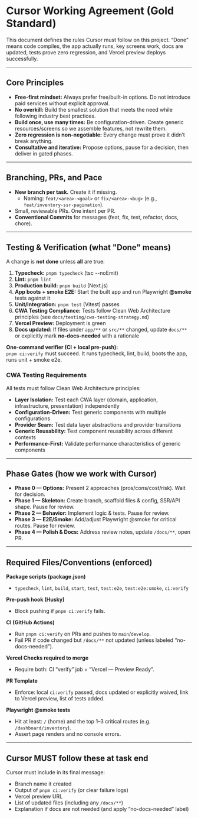 # Cursor Working Agreement (Gold Standard)

This document defines the rules Cursor must follow on this project. “Done” means code compiles, the app actually runs, key screens work, docs are updated, tests prove zero regression, and Vercel preview deploys successfully.

---

## Core Principles
- **Free-first mindset:** Always prefer free/built-in options. Do not introduce paid services without explicit approval.
- **No overkill:** Build the smallest solution that meets the need while following industry best practices.
- **Build once, use many times:** Be configuration-driven. Create generic resources/screens so we assemble features, not rewrite them.
- **Zero regression is non-negotiable:** Every change must prove it didn’t break anything.
- **Consultative and iterative:** Propose options, pause for a decision, then deliver in gated phases.

---

## Branching, PRs, and Pace
- **New branch per task.** Create it if missing.
  - Naming: `feat/<area>-<goal>` or `fix/<area>-<bug>` (e.g., `feat/inventory-ssr-pagination`).
- Small, reviewable PRs. One intent per PR.
- **Conventional Commits** for messages (feat, fix, test, refactor, docs, chore).

---

## Testing & Verification (what "Done" means)
A change is **not done** unless **all** are true:

1) **Typecheck:** `pnpm typecheck` (tsc --noEmit)  
2) **Lint:** `pnpm lint`  
3) **Production build:** `pnpm build` (Next.js)  
4) **App boots + smoke E2E:** Start the built app and run Playwright **@smoke** tests against it  
5) **Unit/Integration:** `pnpm test` (Vitest) passes  
6) **CWA Testing Compliance:** Tests follow Clean Web Architecture principles (see `docs/testing/cwa-testing-strategy.md`)
7) **Vercel Preview:** Deployment is green  
8) **Docs updated:** If files under `app/**` or `src/**` changed, update `docs/**` or explicitly mark **no-docs-needed** with a rationale

**One-command verifier (CI + local pre-push):**  
`pnpm ci:verify` must succeed. It runs typecheck, lint, build, boots the app, runs unit + smoke e2e.

### CWA Testing Requirements
All tests must follow Clean Web Architecture principles:
- **Layer Isolation:** Test each CWA layer (domain, application, infrastructure, presentation) independently
- **Configuration-Driven:** Test generic components with multiple configurations
- **Provider Seam:** Test data layer abstractions and provider transitions
- **Generic Reusability:** Test component reusability across different contexts
- **Performance-First:** Validate performance characteristics of generic components

---

## Phase Gates (how we work with Cursor)
- **Phase 0 — Options:** Present 2 approaches (pros/cons/cost/risk). Wait for decision.
- **Phase 1 — Skeleton:** Create branch, scaffold files & config, SSR/API shape. Pause for review.
- **Phase 2 — Behavior:** Implement logic & tests. Pause for review.
- **Phase 3 — E2E/Smoke:** Add/adjust Playwright @smoke for critical routes. Pause for review.
- **Phase 4 — Polish & Docs:** Address review notes, update `/docs/**`, open PR.

---

## Required Files/Conventions (enforced)
**Package scripts (package.json)**  
- `typecheck`, `lint`, `build`, `start`, `test`, `test:e2e`, `test:e2e:smoke`, `ci:verify`

**Pre-push hook (Husky)**  
- Block pushing if `pnpm ci:verify` fails.

**CI (GitHub Actions)**  
- Run `pnpm ci:verify` on PRs and pushes to `main`/`develop`.  
- Fail PR if code changed but `/docs/**` not updated (unless labeled “no-docs-needed”).

**Vercel Checks required to merge**  
- Require both: CI “verify” job + “Vercel — Preview Ready”.

**PR Template**  
- Enforce: local `ci:verify` passed, docs updated or explicitly waived, link to Vercel preview, list of tests added.

**Playwright @smoke tests**  
- Hit at least: `/` (home) and the top 1–3 critical routes (e.g. `/dashboard/inventory`).  
- Assert page renders and no console errors.

---

## Cursor MUST follow these at task end
Cursor must include in its final message:  
- Branch name it created  
- Output of `pnpm ci:verify` (or clear failure logs)  
- Vercel preview URL  
- List of updated files (including any `/docs/**`)  
- Explanation if docs are not needed (and apply “no-docs-needed” label)

